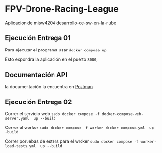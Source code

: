 # FPV-Drone-Racing-League
Aplicacion de misw4204 desarrollo-de-sw-en-la-nube

## Ejecución Entrega 01
Para ejecutar el programa usar 
```docker compose up```

Esto expondra la aplicación en el puerto `8080`, 

## Documentación API
la documentación la encuentra en [Postman](https://documenter.getpostman.com/view/11604273/2sA3BhfvA3)


## Ejecución Entrega 02

Correr el servicio web
```sudo docker compose -f docker-compose-web-server.yaml  up --build```

Correr el worker
```sudo docker compose -f worker-docker-compose.yml  up --build```

Correr poruebas de esters para el wroker
```sudo docker compose -f worker-load-tests.yml  up --build```
